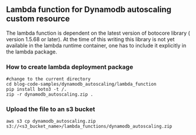 ## Lambda function for Dynamodb autoscaling custom resource

The lambda function is dependent on the latest version of botocore library ( version 1.5.68 or later). At the time of this writing this library is not yet available in the lambda runtime container, one has to include it explicitly in the lambda package. 

### How to create lambda deployment package
```
#change to the current directory
cd blog-code-samples/dynamodb_autoscaling/lambda_function
pip install boto3 -t /.
zip -r dynamodb_autoscaling.zip .
```

### Upload the file to an s3 bucket 
`aws s3 cp dynamodb_autoscaling.zip s3://<s3_bucket_name>/lambda_functions/dynamodb_autoscaling.zip`